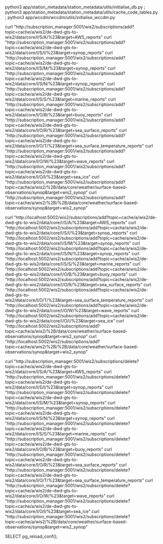 python3 app/station_metadata/station_metadata/utils/initialise_db.py ; python3 app/station_metadata/station_metadata/utils/cache_code_tables.py ; python3 app/wccdm/wccdm/utils/initialise_wccdm.py

curl "http://subscription_manager:5001/wis2/subscriptions/add?topic=cache/a/wis2/de-dwd-gts-to-wis2/data/core/I/S/A/%23&target=AWS_reports"
curl "http://subscription_manager:5001/wis2/subscriptions/add?topic=cache/a/wis2/de-dwd-gts-to-wis2/data/core/I/S/I/%23&target=synop_reports"
curl "http://subscription_manager:5001/wis2/subscriptions/add?topic=cache/a/wis2/de-dwd-gts-to-wis2/data/core/I/S/M/%23&target=synop_reports"
curl "http://subscription_manager:5001/wis2/subscriptions/add?topic=cache/a/wis2/de-dwd-gts-to-wis2/data/core/I/S/N/%23&target=synop_reports"
curl "http://subscription_manager:5001/wis2/subscriptions/add?topic=cache/a/wis2/de-dwd-gts-to-wis2/data/core/I/S/S/%23&target=marine_reports"
curl "http://subscription_manager:5001/wis2/subscriptions/add?topic=cache/a/wis2/de-dwd-gts-to-wis2/data/core/I/O/B/%23&target=buoy_reports"
curl "http://subscription_manager:5001/wis2/subscriptions/add?topic=cache/a/wis2/de-dwd-gts-to-wis2/data/core/I/O/R/%23&target=sea_surface_reports"
curl "http://subscription_manager:5001/wis2/subscriptions/add?topic=cache/a/wis2/de-dwd-gts-to-wis2/data/core/I/O/T/%23&target=sea_surface_temperature_reports"
curl "http://subscription_manager:5001/wis2/subscriptions/add?topic=cache/a/wis2/de-dwd-gts-to-wis2/data/core/I/O/W/%23&target=wave_reports"
curl "http://subscription_manager:5001/wis2/subscriptions/add?topic=cache/a/wis2/de-dwd-gts-to-wis2/data/core/I/O/I/%23&target=sea_ice"
curl "http://subscription_manager:5001/wis2/subscriptions/add?topic=cache/a/wis2/%2B/data/core/weather/surface-based-observations/synop&target=wis2_synop"
curl "http://subscription_manager:5001/wis2/subscriptions/add?topic=cache/a/wis2/%2B/%2B/data/core/weather/surface-based-observations/synop&target=wis2_synop"


curl "http://localhost:5002/wis2/subscriptions/add?topic=cache/a/wis2/de-dwd-gts-to-wis2/data/core/I/S/A/%23&target=AWS_reports"
curl "http://localhost:5002/wis2/subscriptions/add?topic=cache/a/wis2/de-dwd-gts-to-wis2/data/core/I/S/I/%23&target=synop_reports"
curl "http://localhost:5002/wis2/subscriptions/add?topic=cache/a/wis2/de-dwd-gts-to-wis2/data/core/I/S/M/%23&target=synop_reports"
curl "http://localhost:5002/wis2/subscriptions/add?topic=cache/a/wis2/de-dwd-gts-to-wis2/data/core/I/S/N/%23&target=synop_reports"
curl "http://localhost:5002/wis2/subscriptions/add?topic=cache/a/wis2/de-dwd-gts-to-wis2/data/core/I/S/S/%23&target=marine_reports"
curl "http://localhost:5002/wis2/subscriptions/add?topic=cache/a/wis2/de-dwd-gts-to-wis2/data/core/I/O/B/%23&target=buoy_reports"
curl "http://localhost:5002/wis2/subscriptions/add?topic=cache/a/wis2/de-dwd-gts-to-wis2/data/core/I/O/R/%23&target=sea_surface_reports"
curl "http://localhost:5002/wis2/subscriptions/add?topic=cache/a/wis2/de-dwd-gts-to-wis2/data/core/I/O/T/%23&target=sea_surface_temperature_reports"
curl "http://localhost:5002/wis2/subscriptions/add?topic=cache/a/wis2/de-dwd-gts-to-wis2/data/core/I/O/W/%23&target=wave_reports"
curl "http://localhost:5002/wis2/subscriptions/add?topic=cache/a/wis2/de-dwd-gts-to-wis2/data/core/I/O/I/%23&target=sea_ice"
curl "http://localhost:5002/wis2/subscriptions/add?topic=cache/a/wis2/%2B/data/core/weather/surface-based-observations/synop&target=wis2_synop"
curl "http://localhost:5002/wis2/subscriptions/add?topic=cache/a/wis2/%2B/%2B/data/core/weather/surface-based-observations/synop&target=wis2_synop"

curl "http://subscription_manager:5001/wis2/subscriptions/delete?topic=cache/a/wis2/de-dwd-gts-to-wis2/data/core/I/S/A/%23&target=AWS_reports"
curl "http://subscription_manager:5001/wis2/subscriptions/delete?topic=cache/a/wis2/de-dwd-gts-to-wis2/data/core/I/S/I/%23&target=synop_reports"
curl "http://subscription_manager:5001/wis2/subscriptions/delete?topic=cache/a/wis2/de-dwd-gts-to-wis2/data/core/I/S/M/%23&target=synop_reports"
curl "http://subscription_manager:5001/wis2/subscriptions/delete?topic=cache/a/wis2/de-dwd-gts-to-wis2/data/core/I/S/N/%23&target=synop_reports"
curl "http://subscription_manager:5001/wis2/subscriptions/delete?topic=cache/a/wis2/de-dwd-gts-to-wis2/data/core/I/S/S/%23&target=marine_reports"
curl "http://subscription_manager:5001/wis2/subscriptions/delete?topic=cache/a/wis2/de-dwd-gts-to-wis2/data/core/I/O/B/%23&target=buoy_reports"
curl "http://subscription_manager:5001/wis2/subscriptions/delete?topic=cache/a/wis2/de-dwd-gts-to-wis2/data/core/I/O/R/%23&target=sea_surface_reports"
curl "http://subscription_manager:5001/wis2/subscriptions/delete?topic=cache/a/wis2/de-dwd-gts-to-wis2/data/core/I/O/T/%23&target=sea_surface_temperature_reports"
curl "http://subscription_manager:5001/wis2/subscriptions/delete?topic=cache/a/wis2/de-dwd-gts-to-wis2/data/core/I/O/W/%23&target=wave_reports"
curl "http://subscription_manager:5001/wis2/subscriptions/delete?topic=cache/a/wis2/de-dwd-gts-to-wis2/data/core/I/O/I/%23&target=sea_ice"
curl "http://subscription_manager:5001/wis2/subscriptions/delete?topic=cache/a/wis2/%2B/data/core/weather/surface-based-observations/synop&target=wis2_synop"



SELECT pg_reload_conf();
